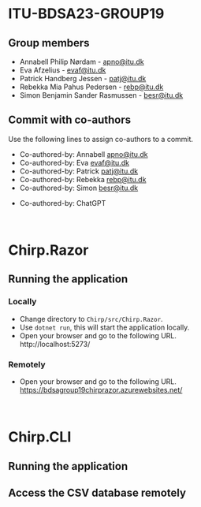 # ITU-BDSA23-GROUP19

## Group members
- Annabell Philip Nørdam - <apno@itu.dk>   
- Eva Afzelius - <evaf@itu.dk>  
- Patrick Handberg Jessen - <patj@itu.dk>  
- Rebekka Mia Pahus Pedersen - <rebp@itu.dk>  
- Simon Benjamin Sander Rasmussen - <besr@itu.dk>

## Commit with co-authors
Use the following lines to assign co-authors to a commit.  
- Co-authored-by: Annabell <apno@itu.dk>  
- Co-authored-by: Eva <evaf@itu.dk>  
- Co-authored-by: Patrick <patj@itu.dk>  
- Co-authored-by: Rebekka <rebp@itu.dk>  
- Co-authored-by: Simon <besr@itu.dk>
  
+ Co-authored-by: ChatGPT

<br>

# Chirp.Razor

## Running the application

### Locally
- Change directory to `Chirp/src/Chirp.Razor`.  
- Use `dotnet run`, this will start the application locally.  
- Open your browser and go to the following URL.  
http://localhost:5273/

### Remotely
- Open your browser and go to the following URL. 
https://bdsagroup19chirprazor.azurewebsites.net/

<br>

# Chirp.CLI

## Running the application

## Access the CSV database remotely